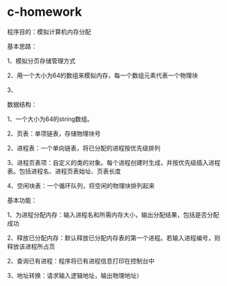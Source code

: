 # c-homework
程序目的：模拟计算机内存分配

基本思路：

1、模拟分页存储管理方式

2、用一个大小为64的数组来模拟内存，每一个数组元素代表一个物理块

3、

数据结构：

1、一个大小为64的string数组。

2、页表：单项链表，存储物理块号

2、进程表：一个单向链表，将已分配的进程按优先级排列

3、进程页表项：自定义的类的对象。每个进程创建时生成，并按优先级插入进程表。包括进程名、进程页表始址、页表长度

4、空闲块表：一个循环队列，将空闲的物理块排列起来

基本功能：

1、为进程分配内存：输入进程名和所需内存大小，输出分配结果，包括是否分配成功

2、释放已分配内存：默认释放已分配内存表的第一个进程。若输入进程编号，则释放该进程所占页

2、查询已有进程：程序将已有进程信息打印在控制台中

3、地址转换：请求输入逻辑地址，输出物理地址）


